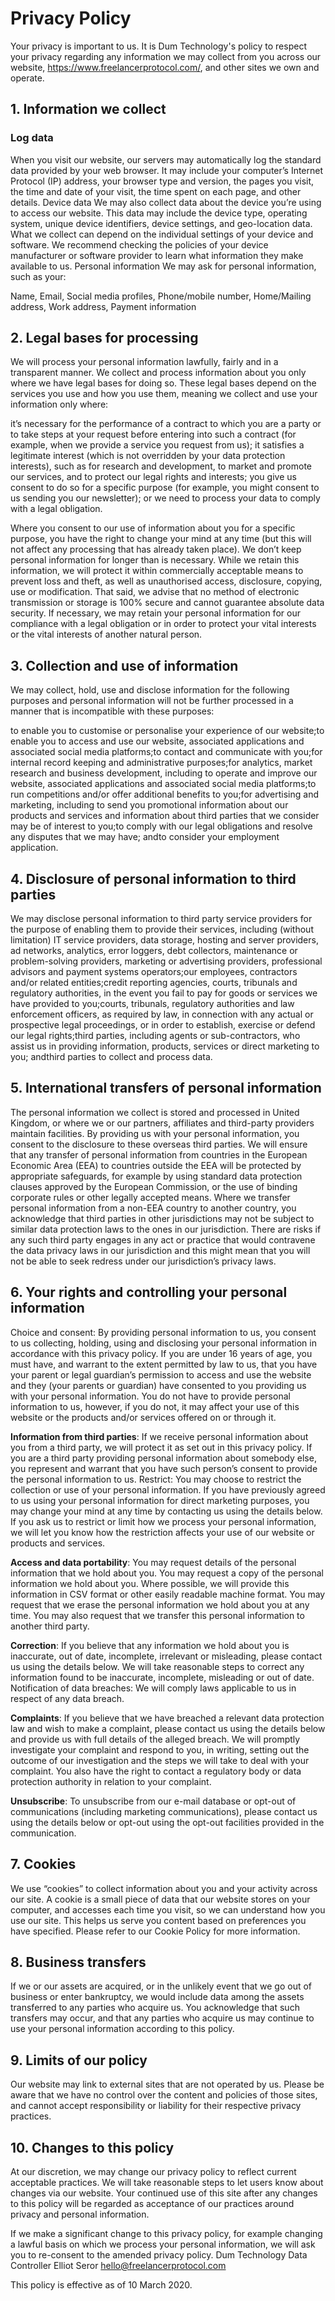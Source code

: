 <!-- ---
nav_exclude: true
--- -->

# Privacy Policy

Your privacy is important to us. It is Dum Technology's policy to respect your privacy regarding any information we may collect from you across our website, https://www.freelancerprotocol.com/, and other sites we own and operate.

## 1. Information we collect

### Log data

When you visit our website, our servers may automatically log the standard data provided by your web browser. It may include your computer’s Internet Protocol (IP) address, your browser type and version, the pages you visit, the time and date of your visit, the time spent on each page, and other details.
Device data
We may also collect data about the device you’re using to access our website. This data may include the device type, operating system, unique device identifiers, device settings, and geo-location data. What we collect can depend on the individual settings of your device and software. We recommend checking the policies of your device manufacturer or software provider to learn what information they make available to us.
Personal information
We may ask for personal information, such as your:

Name, Email, Social media profiles, Phone/mobile number, Home/Mailing address, Work address, Payment information

## 2. Legal bases for processing

We will process your personal information lawfully, fairly and in a transparent manner. We collect and process information about you only where we have legal bases for doing so.
These legal bases depend on the services you use and how you use them, meaning we collect and use your information only where:

it’s necessary for the performance of a contract to which you are a party or to take steps at your request before entering into such a contract (for example, when we provide a service you request from us);
it satisfies a legitimate interest (which is not overridden by your data protection interests), such as for research and development, to market and promote our services, and to protect our legal rights and interests;
you give us consent to do so for a specific purpose (for example, you might consent to us sending you our newsletter); or
we need to process your data to comply with a legal obligation.

Where you consent to our use of information about you for a specific purpose, you have the right to change your mind at any time (but this will not affect any processing that has already taken place).
We don’t keep personal information for longer than is necessary. While we retain this information, we will protect it within commercially acceptable means to prevent loss and theft, as well as unauthorised access, disclosure, copying, use or modification. That said, we advise that no method of electronic transmission or storage is 100% secure and cannot guarantee absolute data security. If necessary, we may retain your personal information for our compliance with a legal obligation or in order to protect your vital interests or the vital interests of another natural person.

## 3. Collection and use of information

We may collect, hold, use and disclose information for the following purposes and personal information will not be further processed in a manner that is incompatible with these purposes:

to enable you to customise or personalise your experience of our website;to enable you to access and use our website, associated applications and associated social media platforms;to contact and communicate with you;for internal record keeping and administrative purposes;for analytics, market research and business development, including to operate and improve our website, associated applications and associated social media platforms;to run competitions and/or offer additional benefits to you;for advertising and marketing, including to send you promotional information about our products and services and information about third parties that we consider may be of interest to you;to comply with our legal obligations and resolve any disputes that we may have; andto consider your employment application.

## 4. Disclosure of personal information to third parties

We may disclose personal information to third party service providers for the purpose of enabling them to provide their services, including (without limitation) IT service providers, data storage, hosting and server providers, ad networks, analytics, error loggers, debt collectors, maintenance or problem-solving providers, marketing or advertising providers, professional advisors and payment systems operators;our employees, contractors and/or related entities;credit reporting agencies, courts, tribunals and regulatory authorities, in the event you fail to pay for goods or services we have provided to you;courts, tribunals, regulatory authorities and law enforcement officers, as required by law, in connection with any actual or prospective legal proceedings, or in order to establish, exercise or defend our legal rights;third parties, including agents or sub-contractors, who assist us in providing information, products, services or direct marketing to you; andthird parties to collect and process data.

## 5. International transfers of personal information

The personal information we collect is stored and processed in United Kingdom, or where we or our partners, affiliates and third-party providers maintain facilities. By providing us with your personal information, you consent to the disclosure to these overseas third parties.
We will ensure that any transfer of personal information from countries in the European Economic Area (EEA) to countries outside the EEA will be protected by appropriate safeguards, for example by using standard data protection clauses approved by the European Commission, or the use of binding corporate rules or other legally accepted means.
Where we transfer personal information from a non-EEA country to another country, you acknowledge that third parties in other jurisdictions may not be subject to similar data protection laws to the ones in our jurisdiction. There are risks if any such third party engages in any act or practice that would contravene the data privacy laws in our jurisdiction and this might mean that you will not be able to seek redress under our jurisdiction’s privacy laws.

## 6. Your rights and controlling your personal information

Choice and consent: By providing personal information to us, you consent to us collecting, holding, using and disclosing your personal information in accordance with this privacy policy. If you are under 16 years of age, you must have, and warrant to the extent permitted by law to us, that you have your parent or legal guardian’s permission to access and use the website and they (your parents or guardian) have consented to you providing us with your personal information. You do not have to provide personal information to us, however, if you do not, it may affect your use of this website or the products and/or services offered on or through it.

**Information from third parties**: If we receive personal information about you from a third party, we will protect it as set out in this privacy policy. If you are a third party providing personal information about somebody else, you represent and warrant that you have such person’s consent to provide the personal information to us.
Restrict: You may choose to restrict the collection or use of your personal information. If you have previously agreed to us using your personal information for direct marketing purposes, you may change your mind at any time by contacting us using the details below. If you ask us to restrict or limit how we process your personal information, we will let you know how the restriction affects your use of our website or products and services.

**Access and data portability**: You may request details of the personal information that we hold about you. You may request a copy of the personal information we hold about you. Where possible, we will provide this information in CSV format or other easily readable machine format. You may request that we erase the personal information we hold about you at any time. You may also request that we transfer this personal information to another third party.

**Correction**: If you believe that any information we hold about you is inaccurate, out of date, incomplete, irrelevant or misleading, please contact us using the details below. We will take reasonable steps to correct any information found to be inaccurate, incomplete, misleading or out of date.
Notification of data breaches: We will comply laws applicable to us in respect of any data breach.

**Complaints**: If you believe that we have breached a relevant data protection law and wish to make a complaint, please contact us using the details below and provide us with full details of the alleged breach. We will promptly investigate your complaint and respond to you, in writing, setting out the outcome of our investigation and the steps we will take to deal with your complaint. You also have the right to contact a regulatory body or data protection authority in relation to your complaint.

**Unsubscribe**: To unsubscribe from our e-mail database or opt-out of communications (including marketing communications), please contact us using the details below or opt-out using the opt-out facilities provided in the communication.

## 7. Cookies

We use “cookies” to collect information about you and your activity across our site. A cookie is a small piece of data that our website stores on your computer, and accesses each time you visit, so we can understand how you use our site. This helps us serve you content based on preferences you have specified. Please refer to our Cookie Policy for more information.

## 8. Business transfers

If we or our assets are acquired, or in the unlikely event that we go out of business or enter bankruptcy, we would include data among the assets transferred to any parties who acquire us. You acknowledge that such transfers may occur, and that any parties who acquire us may continue to use your personal information according to this policy.

## 9. Limits of our policy

Our website may link to external sites that are not operated by us. Please be aware that we have no control over the content and policies of those sites, and cannot accept responsibility or liability for their respective privacy practices.

## 10. Changes to this policy

At our discretion, we may change our privacy policy to reflect current acceptable practices. We will take reasonable steps to let users know about changes via our website. Your continued use of this site after any changes to this policy will be regarded as acceptance of our practices around privacy and personal information.

If we make a significant change to this privacy policy, for example changing a lawful basis on which we process your personal information, we will ask you to re-consent to the amended privacy policy.
Dum Technology Data Controller
Elliot Seror
hello@freelancerprotocol.com

This policy is effective as of 10 March 2020.
